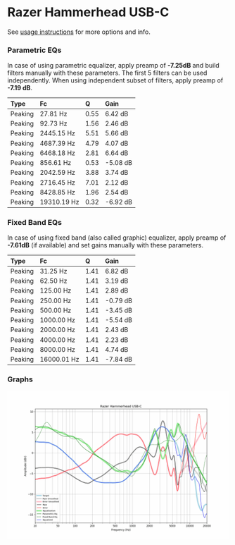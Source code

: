 # Razer Hammerhead USB-C
See [usage instructions](https://github.com/jaakkopasanen/AutoEq#usage) for more options and info.

### Parametric EQs
In case of using parametric equalizer, apply preamp of **-7.25dB** and build filters manually
with these parameters. The first 5 filters can be used independently.
When using independent subset of filters, apply preamp of **-7.19 dB**.

| Type    | Fc          |    Q | Gain     |
|:--------|:------------|:-----|:---------|
| Peaking | 27.81 Hz    | 0.55 | 6.42 dB  |
| Peaking | 92.73 Hz    | 1.56 | 2.46 dB  |
| Peaking | 2445.15 Hz  | 5.51 | 5.66 dB  |
| Peaking | 4687.39 Hz  | 4.79 | 4.07 dB  |
| Peaking | 6468.18 Hz  | 2.81 | 6.64 dB  |
| Peaking | 856.61 Hz   | 0.53 | -5.08 dB |
| Peaking | 2042.59 Hz  | 3.88 | 3.74 dB  |
| Peaking | 2716.45 Hz  | 7.01 | 2.12 dB  |
| Peaking | 8428.85 Hz  | 1.96 | 2.54 dB  |
| Peaking | 19310.19 Hz | 0.32 | -6.92 dB |

### Fixed Band EQs
In case of using fixed band (also called graphic) equalizer, apply preamp of **-7.61dB**
(if available) and set gains manually with these parameters.

| Type    | Fc          |    Q | Gain     |
|:--------|:------------|:-----|:---------|
| Peaking | 31.25 Hz    | 1.41 | 6.82 dB  |
| Peaking | 62.50 Hz    | 1.41 | 3.19 dB  |
| Peaking | 125.00 Hz   | 1.41 | 2.89 dB  |
| Peaking | 250.00 Hz   | 1.41 | -0.79 dB |
| Peaking | 500.00 Hz   | 1.41 | -3.45 dB |
| Peaking | 1000.00 Hz  | 1.41 | -5.54 dB |
| Peaking | 2000.00 Hz  | 1.41 | 2.43 dB  |
| Peaking | 4000.00 Hz  | 1.41 | 2.23 dB  |
| Peaking | 8000.00 Hz  | 1.41 | 4.74 dB  |
| Peaking | 16000.01 Hz | 1.41 | -7.84 dB |

### Graphs
![](./Razer%20Hammerhead%20USB-C.png)